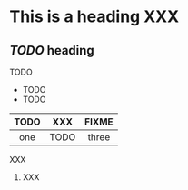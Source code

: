 # This is a heading XXX

## *TODO* heading

TODO

- TODO
- TODO

| TODO | XXX | FIXME |
|:----:|:---:|:-----:|
| one  | TODO | three |

XXX

1. XXX
